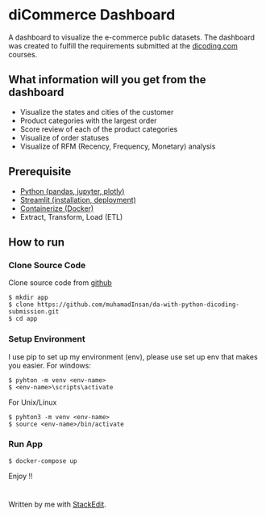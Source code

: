 # diCommerce Dashboard
A dashboard to visualize the e-commerce public datasets. The dashboard was created to fulfill the requirements submitted at the [dicoding.com](https://www.dicoding.com/academies/555/corridor) courses.

## What information will you get from the dashboard

 - Visualize the states and cities of the customer
 - Product categories with the largest order
 - Score review of each of the product categories
 - Visualize of order statuses
 - Visualize of RFM (Recency, Frequency, Monetary) analysis 

## Prerequisite
- [Python (pandas, jupyter, plotly)](https://docs.python.org/)
- [Streamlit (installation, deployment)](https://docs.streamlit.io/)
- [Containerize (Docker)](https://docs.docker.com/)
- Extract, Transform, Load (ETL)

## How to run
### Clone Source Code
Clone source code from [github](https://www.github.com)
```
$ mkdir app
$ clone https://github.com/muhamadInsan/da-with-python-dicoding-submission.git
$ cd app
```
### Setup Environment
I use pip to set up my environment (env), please use set up env that makes you easier.
For windows:
```
$ pyhton -m venv <env-name>
$ <env-name>\scripts\activate
```
For Unix/Linux
```
$ pyhton3 -m venv <env-name>
$ source <env-name>/bin/activate
```
### Run App
```
$ docker-compose up
```
Enjoy !!
#

Written by me with [StackEdit](https://stackedit.io/).
